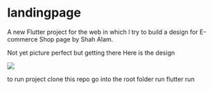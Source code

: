 # landingpage

A new Flutter project for the web in which l try to build a design for E-commerce Shop page by Shah Alam.

Not yet picture perfect but getting there
Here is the design

<img src="https://cdn.dribbble.com/users/1592944/screenshots/14293996/media/6caf1b42f5e5a9aa31d9271318c3f5ee.png">



to run project clone this repo
go into the root folder
run flutter run

